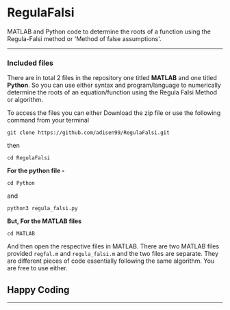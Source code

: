 # RegulaFalsi
MATLAB and Python code to determine the roots of  a function using the Regula-Falsi method or 'Method of false assumptions'.

_______________________________________________________________________________________________________________________________


### Included files
There are in total 2 files in the repository one titled **MATLAB** and one titled **Python**. So you can use either syntax and program/language to numerically determine the roots of an equation/function using the Regula Falsi Method or algorithm.

To access the files you can either Download the zip file or use the following command from your terminal


``
git clone https://github.com/adisen99/RegulaFalsi.git
``

then


``
cd RegulaFalsi
``

**For the python file -**


``
cd Python
``

and 


``
python3 regula_falsi.py
``

**But, For the MATLAB files**


``
cd MATLAB
``

And then open the respective files in MATLAB. There are two MATLAB files provided `regfal.m` and `regula_falsi.m` and the two files are separate. They are different pieces of code essentially following the same algorithm. You are free to use either.


## Happy Coding

_______________________________________________________________________________________________________________________________